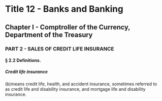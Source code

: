 
# Title 12 - Banks and Banking
## Chapter I - Comptroller of the Currency, Department of the Treasury
### PART 2 - SALES OF CREDIT LIFE INSURANCE
#### § 2.2 Definitions.
##### Credit life insurance

(b)means credit life, health, and accident insurance, sometimes referred to as credit life and disability insurance, and mortgage life and disability insurance.
